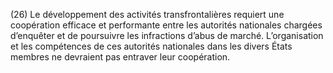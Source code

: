 (26) Le développement des activités transfrontalières requiert une coopération efficace et performante entre les autorités nationales chargées d’enquêter et de poursuivre les infractions d’abus de marché. L’organisation et les compétences de ces autorités nationales dans les divers États membres ne devraient pas entraver leur coopération.